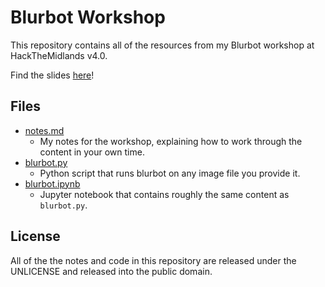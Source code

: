 # Blurbot Workshop

This repository contains all of the resources from my Blurbot workshop at
HackTheMidlands v4.0.

Find the slides [here](https://docs.google.com/presentation/d/1XWnYPdeupV2foKyleK_gjfVPwnsnRUvjN2g_M37eCC8/edit#slide=id.g62fc528f49_1_72)!

## Files

- [notes.md](https://github.com/jedevc/blurbot-workshop/blob/master/notes.md)
    - My notes for the workshop, explaining how to work through the content
    in your own time.
- [blurbot.py](https://github.com/jedevc/blurbot-workshop/blob/master/blurbot.py)
    - Python script that runs blurbot on any image file you provide it.
- [blurbot.ipynb](https://github.com/jedevc/blurbot-workshop/blob/master/blurbot.ipynb)
    - Jupyter notebook that contains roughly the same content as
    `blurbot.py`.

## License

All of the the notes and code in this repository are released under the
UNLICENSE and released into the public domain.
